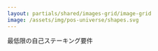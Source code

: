 ```yaml
---
layout: partials/shared/images-grid/image-grid
image: /assets/img/pos-universe/shapes.svg
---
```


最低限の自己ステーキング要件
